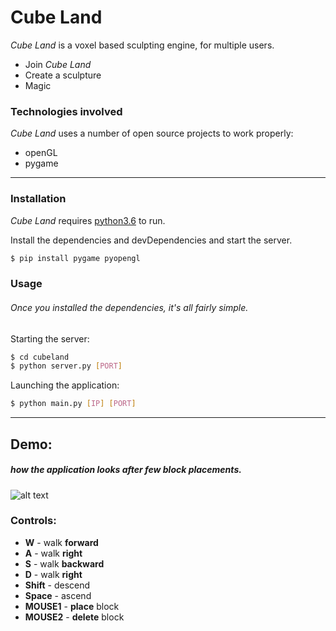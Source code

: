 # Cube Land


*Cube Land* is a voxel based sculpting engine, for multiple users.
  - Join *Cube Land*
  - Create a sculpture
  - Magic

### Technologies involved

*Cube Land* uses a number of open source projects to work properly:

- openGL
- pygame
---
### Installation

*Cube Land* requires [python3.6](https://www.python.org/downloads/release/python-361/) to run.

Install the dependencies and devDependencies and start the server.

```sh
$ pip install pygame pyopengl
```

### Usage

###### Once you installed the dependencies, it's all fairly simple.

Starting the server:

```sh
$ cd cubeland
$ python server.py [PORT]
```

Launching the application:

```sh
$ python main.py [IP] [PORT]
```

---
## Demo:
##### how the application looks after few block placements.
![alt text](https://i.imgur.com/WCweq24.png "Cubeland structure in progress")

### Controls:

- **W** - walk **forward**
- **A** - walk **right**
- **S** - walk **backward**
- **D** - walk **right**
- **Shift** - descend
- **Space** - ascend
- **MOUSE1** - **place** block
- **MOUSE2** - **delete** block